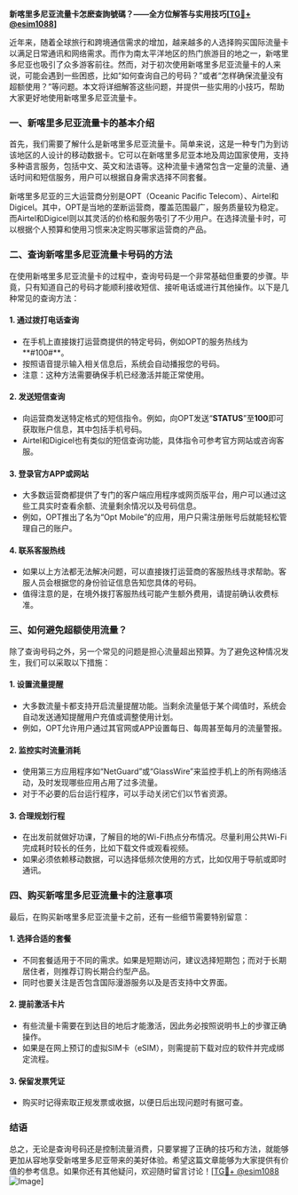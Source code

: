 **新喀里多尼亚流量卡怎麽查詢號碼？——全方位解答与实用技巧[[TG💪+ @esim1088](https://t.me/s/esim1088)]**

近年来，随着全球旅行和跨境通信需求的增加，越来越多的人选择购买国际流量卡以满足日常通讯和网络需求。而作为南太平洋地区的热门旅游目的地之一，新喀里多尼亚也吸引了众多游客前往。然而，对于初次使用新喀里多尼亚流量卡的人来说，可能会遇到一些困惑，比如“如何查询自己的号码？”或者“怎样确保流量没有超额使用？”等问题。本文将详细解答这些问题，并提供一些实用的小技巧，帮助大家更好地使用新喀里多尼亚流量卡。

### 一、新喀里多尼亚流量卡的基本介绍

首先，我们需要了解什么是新喀里多尼亚流量卡。简单来说，这是一种专门为到访该地区的人设计的移动数据卡。它可以在新喀里多尼亚本地及周边国家使用，支持多种语言服务，包括中文、英文和法语等。这种流量卡通常包含一定量的流量、通话时间和短信服务，用户可以根据自身需求选择不同套餐。

新喀里多尼亚的三大运营商分别是OPT（Oceanic Pacific Telecom）、Airtel和Digicel。其中，OPT是当地的垄断运营商，覆盖范围最广，服务质量较为稳定。而Airtel和Digicel则以其灵活的价格和服务吸引了不少用户。在选择流量卡时，可以根据个人预算和使用习惯来决定购买哪家运营商的产品。

### 二、查询新喀里多尼亚流量卡号码的方法

在使用新喀里多尼亚流量卡的过程中，查询号码是一个非常基础但重要的步骤。毕竟，只有知道自己的号码才能顺利接收短信、接听电话或进行其他操作。以下是几种常见的查询方法：

#### 1. **通过拨打电话查询**
   - 在手机上直接拨打运营商提供的特定号码，例如OPT的服务热线为**#100#**。
   - 按照语音提示输入相关信息后，系统会自动播报您的号码。
   - 注意：这种方法需要确保手机已经激活并能正常使用。

#### 2. **发送短信查询**
   - 向运营商发送特定格式的短信指令。例如，向OPT发送“**STATUS**”至**100**即可获取账户信息，其中包括手机号码。
   - Airtel和Digicel也有类似的短信查询功能，具体指令可参考官方网站或咨询客服。

#### 3. **登录官方APP或网站**
   - 大多数运营商都提供了专门的客户端应用程序或网页版平台，用户可以通过这些工具实时查看余额、流量剩余情况以及号码信息。
   - 例如，OPT推出了名为“Opt Mobile”的应用，用户只需注册账号后就能轻松管理自己的账户。

#### 4. **联系客服热线**
   - 如果以上方法都无法解决问题，可以直接拨打运营商的客服热线寻求帮助。客服人员会根据您的身份验证信息告知您具体的号码。
   - 值得注意的是，在境外拨打客服热线可能产生额外费用，请提前确认收费标准。

### 三、如何避免超额使用流量？

除了查询号码之外，另一个常见的问题是担心流量超出预算。为了避免这种情况发生，我们可以采取以下措施：

#### 1. **设置流量提醒**
   - 大多数流量卡都支持开启流量提醒功能。当剩余流量低于某个阈值时，系统会自动发送通知提醒用户充值或调整使用计划。
   - 例如，OPT允许用户通过其官网或APP设置每日、每周甚至每月的流量警报。

#### 2. **监控实时流量消耗**
   - 使用第三方应用程序如“NetGuard”或“GlassWire”来监控手机上的所有网络活动，及时发现哪些应用占用了过多流量。
   - 对于不必要的后台运行程序，可以手动关闭它们以节省资源。

#### 3. **合理规划行程**
   - 在出发前就做好功课，了解目的地的Wi-Fi热点分布情况。尽量利用公共Wi-Fi完成耗时较长的任务，比如下载文件或观看视频。
   - 如果必须依赖移动数据，可以选择低频次使用的方式，比如仅用于导航或即时通讯。

### 四、购买新喀里多尼亚流量卡的注意事项

最后，在购买新喀里多尼亚流量卡之前，还有一些细节需要特别留意：

#### 1. **选择合适的套餐**
   - 不同套餐适用于不同的需求。如果是短期访问，建议选择短期包；而对于长期居住者，则推荐订购长期合约型产品。
   - 同时也要关注是否包含国际漫游服务以及是否支持中文界面。

#### 2. **提前激活卡片**
   - 有些流量卡需要在到达目的地后才能激活，因此务必按照说明书上的步骤正确操作。
   - 如果是在网上预订的虚拟SIM卡（eSIM），则需提前下载对应的软件并完成绑定流程。

#### 3. **保留发票凭证**
   - 购买时记得索取正规发票或收据，以便日后出现问题时有据可查。

### 结语

总之，无论是查询号码还是控制流量消费，只要掌握了正确的技巧和方法，就能够更加从容地享受新喀里多尼亚带来的美好体验。希望这篇文章能够为大家提供有价值的参考信息。如果你还有其他疑问，欢迎随时留言讨论！[[TG💪+ @esim1088](https://t.me/s/esim1088) ![Image](https://i.postimg.cc/4NQfJmqS/Snipaste-2025-05-13-00-14-12.png)]